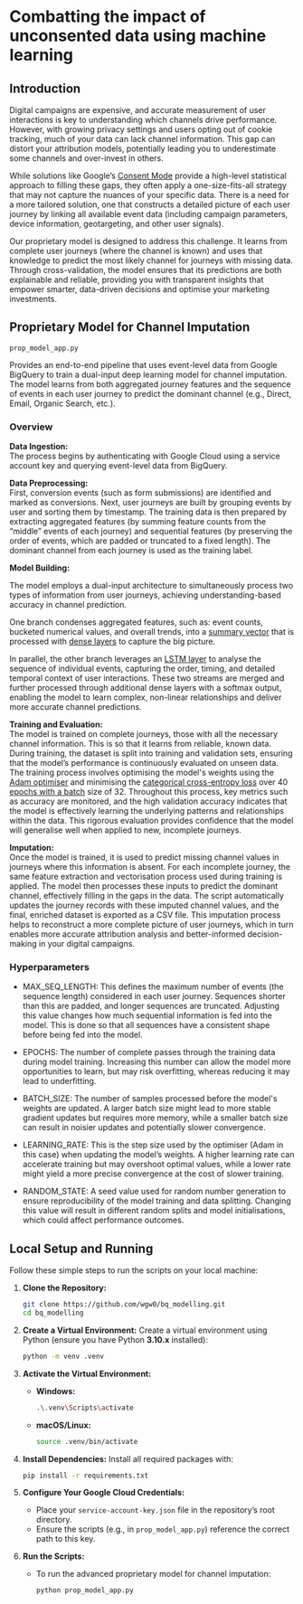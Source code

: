 # Combatting the impact of unconsented data using machine learning

## Introduction

Digital campaigns are expensive, and accurate measurement of user interactions is key to understanding which channels drive performance. However, with growing privacy settings and users opting out of cookie tracking, much of your data can lack channel information. This gap can distort your attribution models, potentially leading you to underestimate some channels and over-invest in others.

While solutions like Google’s [Consent Mode](https://support.google.com/google-ads/answer/10000067?hl=en-GB) provide a high-level statistical approach to filling these gaps, they often apply a one-size-fits-all strategy that may not capture the nuances of your specific data. There is a need for a more tailored solution, one that constructs a detailed picture of each user journey by linking all available event data (including campaign parameters, device information, geotargeting, and other user signals). 

Our proprietary model is designed to address this challenge. It learns from complete user journeys (where the channel is known) and uses that knowledge to predict the most likely channel for journeys with missing data. Through cross-validation, the model ensures that its predictions are both explainable and reliable, providing you with transparent insights that empower smarter, data-driven decisions and optimise your marketing investments.


## Proprietary Model for Channel Imputation

`prop_model_app.py`

Provides an end-to-end pipeline that uses event-level data from Google BigQuery to train a dual-input deep learning model for channel imputation. The model learns from both aggregated journey features and the sequence of events in each user journey to predict the dominant channel (e.g., Direct, Email, Organic Search, etc.).

### Overview

**Data Ingestion:**  
The process begins by authenticating with Google Cloud using a service account key and querying event-level data from BigQuery.

**Data Preprocessing:**  
First, conversion events (such as form submissions) are identified and marked as conversions. Next, user journeys are built by grouping events by user and sorting them by timestamp. The training data is then prepared by extracting aggregated features (by summing feature counts from the “middle” events of each journey) and sequential features (by preserving the order of events, which are padded or truncated to a fixed length). The dominant channel from each journey is used as the training label.

**Model Building:**  

The model employs a dual-input architecture to simultaneously process two types of information from user journeys, achieving understanding-based accuracy in channel prediction.

One branch condenses aggregated features, such as: event counts, bucketed numerical values, and overall trends, into a [summary vector](https://neptune.ai/blog/understanding-vectors-from-a-machine-learning-perspective) that is processed with [dense layers](https://datascientest.com/en/dense-neural-networks-understanding-their-structure-and-function) to capture the big picture. 

In parallel, the other branch leverages an [LSTM layer](https://en.wikipedia.org/wiki/Long_short-term_memory) to analyse the sequence of individual events, capturing the order, timing, and detailed temporal context of user interactions. These two streams are merged and further processed through additional dense layers with a softmax output, enabling the model to learn complex, non-linear relationships and deliver more accurate channel predictions.


**Training and Evaluation:**  
The model is trained on complete journeys, those with all the necessary channel information. This is so that it learns from reliable, known data. During training, the dataset is split into training and validation sets, ensuring that the model’s performance is continuously evaluated on unseen data. The training process involves optimising the model's weights using the [Adam optimiser](https://machinelearningmastery.com/adam-optimization-algorithm-for-deep-learning/) and minimising the [categorical cross-entropy loss](https://www.v7labs.com/blog/cross-entropy-loss-guide) over 40 [epochs with a batch](https://machinelearningmastery.com/difference-between-a-batch-and-an-epoch/) size of 32. Throughout this process, key metrics such as accuracy are monitored, and the high validation accuracy indicates that the model is effectively learning the underlying patterns and relationships within the data. This rigorous evaluation provides confidence that the model will generalise well when applied to new, incomplete journeys.

**Imputation:**  
Once the model is trained, it is used to predict missing channel values in journeys where this information is absent. For each incomplete journey, the same feature extraction and vectorisation process used during training is applied. The model then processes these inputs to predict the dominant channel, effectively filling in the gaps in the data. The script automatically updates the journey records with these imputed channel values, and the final, enriched dataset is exported as a CSV file. This imputation process helps to reconstruct a more complete picture of user journeys, which in turn enables more accurate attribution analysis and better-informed decision-making in your digital campaigns.

### Hyperparameters

- MAX_SEQ_LENGTH:
This defines the maximum number of events (the sequence length) considered in each user journey. Sequences shorter than this are padded, and longer sequences are truncated. Adjusting this value changes how much sequential information is fed into the model. This is done so that all sequences have a consistent shape before being fed into the model.

- EPOCHS:
The number of complete passes through the training data during model training. Increasing this number can allow the model more opportunities to learn, but may risk overfitting, whereas reducing it may lead to underfitting.

- BATCH_SIZE:
The number of samples processed before the model's weights are updated. A larger batch size might lead to more stable gradient updates but requires more memory, while a smaller batch size can result in noisier updates and potentially slower convergence.

- LEARNING_RATE:
This is the step size used by the optimiser (Adam in this case) when updating the model’s weights. A higher learning rate can accelerate training but may overshoot optimal values, while a lower rate might yield a more precise convergence at the cost of slower training.

- RANDOM_STATE:
A seed value used for random number generation to ensure reproducibility of the model training and data splitting. Changing this value will result in different random splits and model initialisations, which could affect performance outcomes.


## Local Setup and Running

Follow these simple steps to run the scripts on your local machine:

1. **Clone the Repository:**
   ```bash
   git clone https://github.com/wgw0/bq_modelling.git
   cd bq_modelling
   ```

2. **Create a Virtual Environment:**
   Create a virtual environment using Python (ensure you have Python **3.10.x** installed):
   ```bash
   python -m venv .venv
   ```

3. **Activate the Virtual Environment:**
   - **Windows:**
     ```bash
     .\.venv\Scripts\activate
     ```
   - **macOS/Linux:**
     ```bash
     source .venv/bin/activate
     ```

4. **Install Dependencies:**
   Install all required packages with:
   ```bash
   pip install -r requirements.txt
   ```

5. **Configure Your Google Cloud Credentials:**
   - Place your `service-account-key.json` file in the repository’s root directory.
   - Ensure the scripts (e.g., in `prop_model_app.py`) reference the correct path to this key.

6. **Run the Scripts:**
   - To run the advanced proprietary model for channel imputation:
     ```bash
     python prop_model_app.py
     ```
